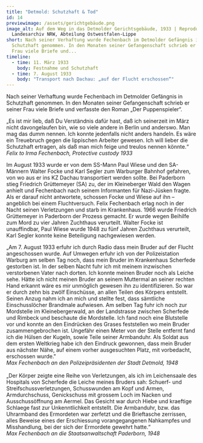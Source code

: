 ```yaml
---
title: "Detmold: Schutzhaft & Tod"
id: 14
previewimage: /assets/gerichtgebäude.png
image_alt: Auf dem Weg in das Detmolder Gerichtsgebäude, 1933 | Reproduktion |
  Landesarchiv NRW, Abteilung Ostwestfalen-Lippe
short: Nach seiner Verhaftung wurde Fechenbach im Detmolder Gefängnis in
  Schutzhaft genommen. In den Monaten seiner Gefangenschaft schrieb er seiner
  Frau viele Briefe und...
timeline:
  - time: 11. März 1933
    body: Festnahme und Schutzhaft
  - time: 7. August 1933
    body: "Transport nach Dachau: „auf der Flucht erschossen“"
---
```

Nach seiner Verhaftung wurde Fechenbach im Detmolder Gefängnis in Schutzhaft genommen. In den Monaten seiner Gefangenschaft schrieb er seiner Frau viele Briefe und verfasste den Roman „Der Puppenspieler“.

<InformationBox>
„Es ist mir lieb, daß Du Verständnis dafür hast, daß ich seinerzeit im März nicht davongelaufen bin, wie so viele andere in Berlin und anderswo. Man mag das dumm nennen. Ich konnte jedenfalls nicht anders handeln. Es wäre ein Treuebruch gegen die lippischen Arbeiter gewesen. Ich will lieber die Schutzhaft ertragen, als daß man mich feige und treulos nennen könnte.“
<br/>
<i>Felix to Irma Fechenbach, Protective custody 1933</i>
</InformationBox>

Im August 1933 wurde er von dem SS-Mann Paul Wiese und den SA-Männern Walter Focke und Karl Segler zum Warburger Bahnhof gefahren, von wo aus er ins KZ Dachau transportiert werden sollte. Bei Paderborn stieg Friedrich Grüttemeyer (SA) zu, der im Kleineberger Wald den Wagen anhielt und Fechenbach nach seinem Informanten für Nazi-Jüsken fragte. Als er darauf nicht antwortete, schossen Focke und Wiese auf ihn – angeblich bei einem Fluchtversuch. Felix Fechenbach erlag noch in der Nacht seinen Verletzungen und starb im Krankenhaus. 1966 wurde Friedrich Grüttemeyer in Paderborn der Prozess gemacht. Er wurde wegen Beihilfe zum Mord zu vier Jahren Zuchthaus verurteilt. Walter Focke ist unauffindbar, Paul Wiese wurde 1948 zu fünf Jahren Zuchthaus verurteilt, Karl Segler konnte keine Beteiligung nachgewiesen werden.

<InformationBox>
„Am 7. August 1933 erfuhr ich durch Radio dass mein Bruder auf der Flucht angeschossen wurde.
Auf Umwegen erfuhr ich von der Polizeistation Warburg am selben Tag noch, dass mein Bruder im Krankenhaus Scherfede gestorben ist. In der selben Nacht fuhr ich mit meinem inzwischen verstorbenen Vater nach dorten. Ich konnte meinen Bruder noch als Leiche sehe. Hätte ich nicht meinen Bruder an seinem Muttermal an seiner rechten Hand erkannt wäre es mir unmöglich gewesen ihn zu identifizieren. So war er durch zehn bis zwölf Einschüsse, an allen Teilen des Körpers entstellt. Seinen Anzug nahm ich an mich und stellte fest, dass sämtliche Einschusslöcher Brandmale aufwiesen. Am selben Tag fuhr ich noch zur Mordstelle im Kleinebergerwald, an der Landstrasse zwischen Scherfede und Rimbeck und beschaute die Mordstelle. Ich fand noch eine Blutstelle vor und konnte an den Eindrücken des Grases feststellen wo mein Bruder zusammengebrochen ist. Ungefähr einen Meter von der Stelle entfernt fand ich die Hülsen der Kugeln, sowie Teile seiner Armbanduhr. Als Soldat aus dem ersten Weltkrieg habe ich den Eindruck gewonnen, dass mein Bruder aus nächster Nähe, auf einem vorher ausgesuchten Platz, mit vorbedacht, erschossen wurde."
<br/>
<i>Max Fechenbach an den Polizeipräsidenten der Stadt Detmold, 1948</i>
</InformationBox>
<br/>
<br/>
<InformationBox>
„Der Körper zeigte eine Reihe von Verletzungen, als ich im Leichensaale des Hospitals von Scherfede die Leiche meines Bruders sah: Schuerf- und Streifschussverletzungen, Schusswunden am Kopf und Armen, Armdurchschuss, Genickschuss
mit grossem Loch im Nacken und Ausschussöffnung am Aermel. Das Gesicht war durch Hiebe und kraeftige Schlaege fast zur Unkenntlichkeit entstellt. Die Armbanduhr, bzw. das Uhrarmband des Ermordeten war zerfetzt und die Brieftasche zerrissen, alles Beweise eines der Erschiessung vorangegangenen Nahkampfes und Misshandlung, bei der sich der Ermordete gewehrt hatte.“
<br/>
<i>Max Fechenbach an die Staatsanwaltschaft Paderborn, 1948</i>
</InformationBox>
<br/>
<br/>